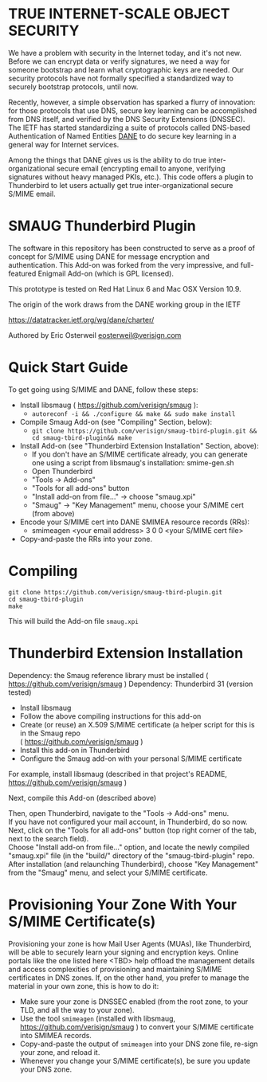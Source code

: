TRUE INTERNET-SCALE OBJECT SECURITY
===========

We have a problem with security in the Internet today, and it's not new.  Before we can encrypt data or 
verify signatures, we need a way for someone bootstrap and learn what cryptographic keys are needed.
Our security protocols have not formally specified a standardized way to securely bootstrap protocols, until
now.

Recently, however, a simple observation has sparked a flurry of innovation: for those protocols that use DNS,
secure key learning can be accomplished from DNS itself, and verified by the DNS Security Extensions
(DNSSEC).
The IETF has started standardizing a suite of protocols called DNS-based Authentication of Named Entities
[DANE](https://datatracker.ietf.org/wg/dane/charter/) to do secure key learning in a general way for 
Internet services.  

Among the things that DANE gives us is the ability to do true inter-organizational secure email (encrypting
email to anyone, verifying signatures without heavy managed PKIs, etc.).  This code offers a plugin to
Thunderbird to let users actually get true inter-organizational secure S/MIME email.


SMAUG Thunderbird Plugin
==========

The software in this repository has been constructed to serve as a proof of concept for 
S/MIME using DANE for message encryption and authentication.  This Add-on was forked from
the very impressive, and full-featured Enigmail Add-on (which is GPL licensed).

This prototype is tested on Red Hat Linux 6 and Mac OSX Version 10.9.

The origin of the work draws from the DANE working group in the IETF

  https://datatracker.ietf.org/wg/dane/charter/

Authored by Eric Osterweil eosterweil@verisign.com

Quick Start Guide
=================

To get going using S/MIME and DANE, follow these steps:

* Install libsmaug ( https://github.com/verisign/smaug ):
  * ```autoreconf -i && ./configure && make && sudo make install```
* Compile Smaug Add-on (see &quot;Compiling&quot; Section, below):
  * ``git clone https://github.com/verisign/smaug-tbird-plugin.git && cd smaug-tbird-plugin&& make``
* Install Add-on (see &quot;Thunderbird Extension Installation&quot; Section, above):
  * If you don't have an S/MIME certificate already, you can generate one using a script from libsmaug's
installation: smime-gen.sh
  * Open Thunderbird
  * "Tools -> Add-ons"
  * "Tools for all add-ons" button 
  * "Install add-on from file..." -> choose "smaug.xpi"
  * "Smaug" -> "Key Management" menu, choose your S/MIME cert (from above)
* Encode your S/MIME cert into DANE SMIMEA resource records (RRs):
  * smimeagen &lt;your email address&gt; 3 0 0 &lt;your S/MIME cert file&gt;
* Copy-and-paste the RRs into your zone.

Compiling
===========

```
git clone https://github.com/verisign/smaug-tbird-plugin.git
cd smaug-tbird-plugin
make
```

This will build the Add-on file ``smaug.xpi``


Thunderbird Extension Installation
===================================
Dependency: the Smaug reference library must be installed ( https://github.com/verisign/smaug )
Dependency: Thunderbird 31 (version tested)

* Install libsmaug
* Follow the above compiling instructions for this add-on
* Create (or reuse) an X.509 S/MIME certificate (a helper script for this is in the Smaug repo  
( https://github.com/verisign/smaug )
* Install this add-on in Thunderbird
* Configure the Smaug add-on with your personal S/MIME certificate

For example, install libsmaug (described in that project's README, https://github.com/verisign/smaug )

Next, compile this Add-on (described above)

Then, open Thunderbird, navigate to the "Tools -> Add-ons" menu.
<br/>
If you have not configured your mail account, in Thunderbird, do so now.
</br>
Next, click on the "Tools for all add-ons" button (top right corner of the tab, next to the search field).
<br/>
Choose "Install add-on from file..." option, and locate the newly compiled "smaug.xpi" file (in the "build/"
directory of the "smaug-tbird-plugin" repo.
<br/>
After installation (and relaunching Thunderbird), choose "Key Management" from the "Smaug" menu, and select your
S/MIME certificate.

Provisioning Your Zone With Your S/MIME Certificate(s)
=====================================================

Provisioning your zone is how Mail User Agents (MUAs), like Thunderbird, will be able to securely learn your 
signing and encryption keys.  Online portals like the one listed here &lt;TBD&gt; help offload the management 
details and access complexities of provisioning and maintaining S/MIME certificates in DNS zones.  If, on 
the other hand, you prefer to manage the material in your own zone, this is how to do it:

* Make sure your zone is DNSSEC enabled (from the root zone, to your TLD, and all the way to your zone).
* Use the tool ``smimeagen`` (installed with libsmaug, https://github.com/verisign/smaug ) to convert your S/MIME
certificate into SMIMEA records.
* Copy-and-paste the output of ``smimeagen`` into your DNS zone file, re-sign your zone, and reload it.
* Whenever you change your S/MIME certificate(s), be sure you update your DNS zone.

